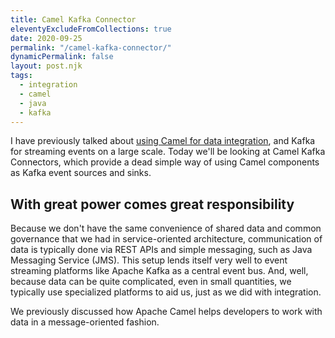 ```yaml
---
title: Camel Kafka Connector
eleventyExcludeFromCollections: true
date: 2020-09-25
permalink: "/camel-kafka-connector/"
dynamicPermalink: false
layout: post.njk
tags:
  - integration
  - camel
  - java
  - kafka
---
```


I have previously talked about [using Camel for data integration](), and Kafka for streaming events on a large scale. Today we'll be looking at Camel Kafka Connectors, which provide a dead simple way of using Camel components as Kafka event sources and sinks. 


## With great power comes great responsibility

Because we don't have the same convenience of shared data and common governance that we had in service-oriented architecture, communication of data is typically done via REST APIs and simple messaging, such as Java Messaging Service (JMS). This setup lends itself very well to event streaming platforms like Apache Kafka as a central event bus. And, well, because data can be quite complicated, even in small quantities, we typically use specialized platforms to aid us, just as we did with integration.

We previously discussed how Apache Camel helps developers to work with data in a message-oriented fashion.

